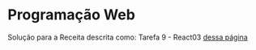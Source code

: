 # Programação Web

Solução para a Receita descrita como: Tarefa 9 - React03
[dessa página](https://sites.google.com/view/fabricio10/p%C3%A1gina-inicial/cursos/pweb/receita-react-03)
